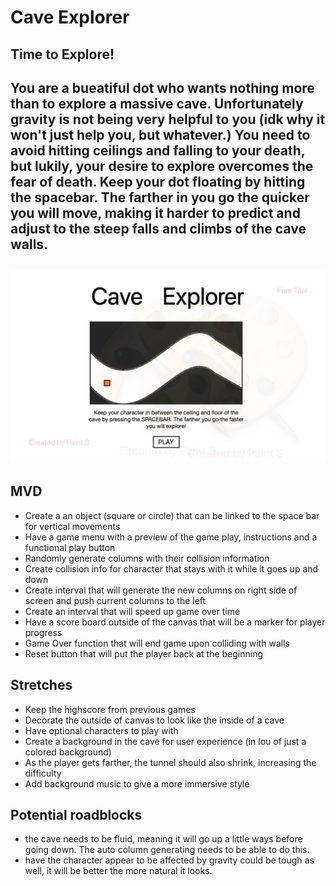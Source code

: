 # Cave Explorer
## Time to Explore!
You are a bueatiful dot who wants nothing more than to explore a massive cave. Unfortunately gravity is not being very helpful to you (idk why it won't just help you, but whatever.) You need to avoid hitting ceilings and falling to your death, but lukily, your desire to explore overcomes the fear of death. Keep your dot floating by hitting the spacebar. The farther in you go the quicker you will move, making it harder to predict and adjust to the steep falls and climbs of the cave walls. 
---
![Cave Explorer](./caveExplorerImage.jpg)
---
## MVD
* Create a an object (square or circle) that can be linked to the space bar for vertical movements
* Have a game menu with a preview of the game play, instructions and a functional play button
* Randomly generate columns with their collision information
* Create collision info for character that stays with it while it goes up and down
* Create interval that will generate the new columns on right side of screen and push current columns to the left 
* Create an interval that will speed up game over time
* Have a score board outside of the canvas that will be a marker for player progress
* Game Over function that will end game upon colliding with walls
* Reset button that will put the player back at the beginning
## Stretches
* Keep the highscore from previous games
* Decorate the outside of canvas to look like the inside of a cave
* Have optional characters to play with
* Create a background in the cave for user experience (in lou of just a colored background)
* As the player gets farther, the tunnel should also shrink, increasing the difficulty
* Add background music to give a more immersive style
## Potential roadblocks
* the cave needs to be fluid, meaning it will go up a little ways before going down. The auto column generating needs to be able to do this.
* have the character appear to be affected by gravity could be tough as well, it will be better the more natural it looks.